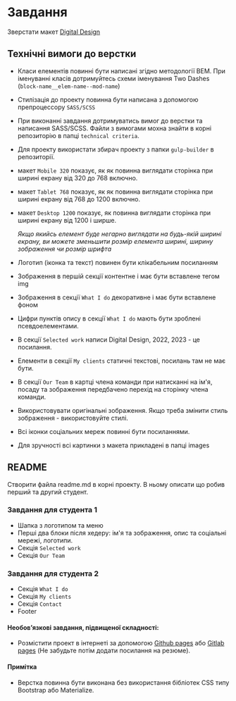 # Завдання

Зверстати макет [Digital Design](https://www.figma.com/file/C4PXRgbebIOSfqeAuu2RwG/digital-design?type=design&node-id=0%3A1&mode=design&t=WLRl50p8PX0B6Hfo-1)

## Технічні вимоги до верстки

- Класи елементів повинні бути написані згідно методології BEM. При іменуванні класів дотримуйтесь схеми іменування Two Dashes (`block-name__elem-name--mod-name`)
- Стилізація до проекту повинна бути написана з допомогою препроцессору `SASS/SCSS`
- При виконанні завдання дотримуватись вимог до верстки та написання SASS/SCSS. Файли з вимогами мохна знайти в корні репозиторію в папці `technical criteria`.
- Для проекту використати збирач проекту з папки `gulp-builder` в репозиторії.

- макет `Mobile 320` показує, як як повинна виглядати сторінка при ширині екрану від 320 до 768 включно.
- макет `Tablet 768` показує, як як повинна виглядати сторінка при ширині екрану від 768 до 1200 включно.
- макет `Desktop 1200` показує, як повинна виглядати сторінка при ширині екрану від 1200 і ширше.

  _Якщо якийсь елемент буде негарно виглядати на будь-якій ширині екрану, ви можете зменьшити розмір елемента ширині, ширину зображення чи розмір шрифта_

- Логотип (іконка та текст) повинен бути клікабельним посиланням
- Зображення в першій секції контентне і має бути вставлене тегом img
- Зображення в секції `What I do` декоративне і має бути вставлене фоном
- Цифри пунктів опису в секції `What I do` мають бути зроблені псевдоелементами.
- В секції `Selected work` написи Digital Design, 2022, 2023 - це посилання.
- Елементи в секції `My clients` статичні текстові, посилань там не має бути.
- В секції `Our Team` в картці члена команди при натисканні на ім'я, посаду та зображення передбачено перехід на сторінку члена команди.

- Використовувати оригінальні зображення. Якщо треба змінити стиль зображення - використовуйте стилі.
- Всі іконки соціальних мереж повинні бути посиланнями.
- Для зручності всі картинки з макета прикладені в папці images

## README

Створити файла readme.md в корні проекту. В ньому описати що робив перший та другий студент.

### Завдання для студента 1

- Шапка з логотипом та меню
- Перші два блоки після хедеру: ім'я та зображення, опис та соціальні мережі, логотипи.
- Секція `Selected work`
- Секція `Our Team`

### Завдання для студента 2

- Секція `What I do`
- Секція `My clients`
- Секція `Contact`
- Footer

#### Необовʼязкові завдання, підвищеної складності:

- Розмістити проект в інтернеті за допомогою [Github pages](https://pages.github.com/) або [Gitlab pages](https://docs.gitlab.com/ee/user/project/pages/) (Не забудьте потім додати посилання на резюме).

#### Примітка

- Верстка повинна бути виконана без використання бібліотек CSS типу Bootstrap або Materialize.
